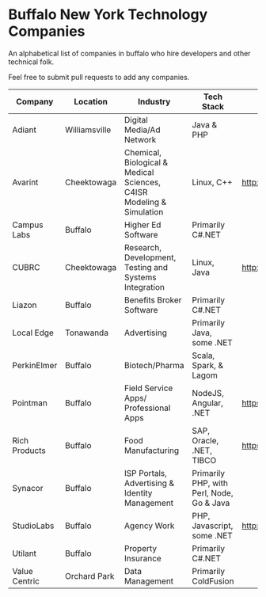 # Buffalo New York Technology Companies

An alphabetical list of companies in buffalo who hire developers and other technical folk.

Feel free to submit pull requests to add any companies.

| Company | Location | Industry | Tech Stack | Careers |
| ------- | -------- | -------- | ---------- | ------- |
| Adiant | Williamsville | Digital Media/Ad Network | Java & PHP | |
| Avarint | Cheektowaga | Chemical, Biological & Medical Sciences, C4ISR Modeling & Simulation | Linux, C++ | http://www.avarint.com/careers.html |
| Campus Labs | Buffalo | Higher Ed Software | Primarily C#.NET | |
| CUBRC | Cheektowaga | Research, Development, Testing and Systems Integration | Linux, Java | http://www.cubrc.org/index.php/careers |
| Liazon | Buffalo | Benefits Broker Software | Primarily C#.NET | | |
| Local Edge | Tonawanda | Advertising | Primarily Java, some .NET | |
| PerkinElmer | Buffalo | Biotech/Pharma | Scala, Spark, & Lagom | |
| Pointman | Buffalo | Field Service Apps/ Professional Apps | NodeJS, Angular, .NET | https://pointman.bamboohr.com/jobs/ |
| Rich Products | Buffalo | Food Manufacturing | SAP, Oracle, .NET, TIBCO | https://careers.rich.com/ |
| Synacor | Buffalo | ISP Portals, Advertising & Identity Management | Primarily PHP, with Perl, Node, Go & Java | |
| StudioLabs | Buffalo | Agency Work | PHP, Javascript, some .NET | http://studiolabs.com/join |
| Utilant | Buffalo | Property Insurance | Primarily C#.NET | |
| Value Centric | Orchard Park | Data Management | Primarily ColdFusion | |

